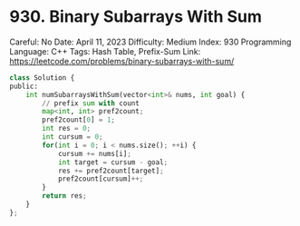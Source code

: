 # 930. Binary Subarrays With Sum

Careful: No
Date: April 11, 2023
Difficulty: Medium
Index: 930
Programming Language: C++
Tags: Hash Table, Prefix-Sum
Link: https://leetcode.com/problems/binary-subarrays-with-sum/

```python
class Solution {
public:
    int numSubarraysWithSum(vector<int>& nums, int goal) {
        // prefix sum with count
        map<int, int> pref2count;
        pref2count[0] = 1;
        int res = 0;
        int cursum = 0;
        for(int i = 0; i < nums.size(); ++i) {
            cursum += nums[i];
            int target = cursum - goal;
            res += pref2count[target];
            pref2count[cursum]++;
        }
        return res;
    }
};
```